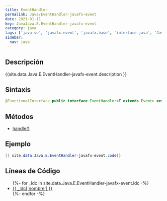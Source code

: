 ```yaml
---
title: EventHandler
permalink: Java/EventHandler-javafx-event
date: 2021-01-11
key: JavaJava.E.EventHandler-javafx-event
category: java
tags: ['java se', 'javafx.event', 'javafx.base', 'interface java', 'JavaFX 2.0']
sidebar: 
  nav: java
---
```


## Descripción
{{site.data.Java.E.EventHandler-javafx-event.description }}

## Sintaxis
~~~java
@FunctionalInterface public interface EventHandler<T extends Event> extends EventListener
~~~

## Métodos
* [handle()](/Java/EventHandler-javafx-event/handle)

## Ejemplo
~~~java
{{ site.data.Java.E.EventHandler-javafx-event.code}}
~~~

## Líneas de Código
<ul>
{%- for _ldc in site.data.Java.E.EventHandler-javafx-event.ldc -%}
   <li>
       <a href="{{_ldc['url'] }}">{{ _ldc['nombre'] }}</a>
   </li>
{%- endfor -%}
</ul>
